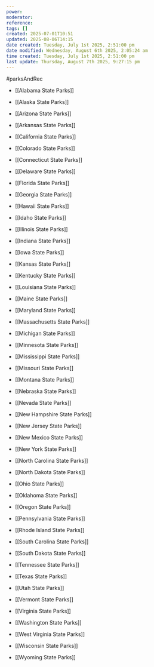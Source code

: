 ```yaml
---
power: 
moderator: 
reference: 
tags: []
created: 2025-07-01T10:51
updated: 2025-08-06T14:15
date created: Tuesday, July 1st 2025, 2:51:00 pm
date modified: Wednesday, August 6th 2025, 2:05:24 am
time created: Tuesday, July 1st 2025, 2:51:00 pm
last update: Thursday, August 7th 2025, 9:27:15 pm
---
```

#parksAndRec 

- [[Alabama State Parks]]
- [[Alaska State Parks]]
- [[Arizona State Parks]]
- [[Arkansas State Parks]]
- [[California State Parks]]
    
- [[Colorado State Parks]]
    
- [[Connecticut State Parks]]
    
- [[Delaware State Parks]]
    
- [[Florida State Parks]]
    
- [[Georgia State Parks]]
    
- [[Hawaii State Parks]]
    
- [[Idaho State Parks]]
    
- [[Illinois State Parks]]
    
- [[Indiana State Parks]]
    
- [[Iowa State Parks]]
    
- [[Kansas State Parks]]
    
- [[Kentucky State Parks]]
    
- [[Louisiana State Parks]]
    
- [[Maine State Parks]]
    
- [[Maryland State Parks]]
    
- [[Massachusetts State Parks]]
    
- [[Michigan State Parks]]
    
- [[Minnesota State Parks]]
    
- [[Mississippi State Parks]]
    
- [[Missouri State Parks]]
    
- [[Montana State Parks]]
    
- [[Nebraska State Parks]]
    
- [[Nevada State Parks]]
    
- [[New Hampshire State Parks]]
    
- [[New Jersey State Parks]]
    
- [[New Mexico State Parks]]
    
- [[New York State Parks]]
    
- [[North Carolina State Parks]]
    
- [[North Dakota State Parks]]
    
- [[Ohio State Parks]]
    
- [[Oklahoma State Parks]]
    
- [[Oregon State Parks]]
    
- [[Pennsylvania State Parks]]
    
- [[Rhode Island State Parks]]
    
- [[South Carolina State Parks]]
    
- [[South Dakota State Parks]]
    
- [[Tennessee State Parks]]
    
- [[Texas State Parks]]
    
- [[Utah State Parks]]
    
- [[Vermont State Parks]]
    
- [[Virginia State Parks]]
    
- [[Washington State Parks]]
    
- [[West Virginia State Parks]]
    
- [[Wisconsin State Parks]]
    
- [[Wyoming State Parks]]